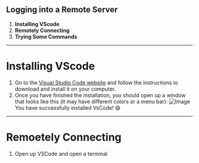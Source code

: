 ## Logging into a Remote Server ##
1. **Installing VScode**
2. **Remotely Connecting**
3. **Trying Some Commands**
-----------------------
 # Installing VScode #
1. Go to the [Visual Studio Code website](https://code.visualstudio.com/) and
follow the instructions to download and install it on your computer.
2. Once you have finished the installation, you should open up a window that looks like
      this (it may have different colors or a menu bar):
      ![Image](https://ucsd-cse15l-s23.github.io/images/vscode.png)
You have successfully installed VsCode! :smile:
      
------------------------
# Remoetely Connecting #
1. Open up VSCode and open a terminal

